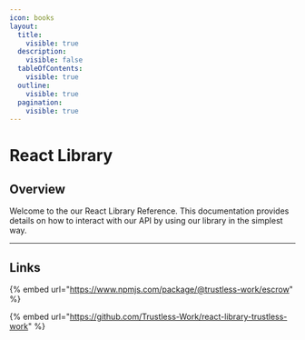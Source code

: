 ```yaml
---
icon: books
layout:
  title:
    visible: true
  description:
    visible: false
  tableOfContents:
    visible: true
  outline:
    visible: true
  pagination:
    visible: true
---
```


# React Library

## Overview

Welcome to the our React Library Reference. This documentation provides details on how to interact with our API by using our library in the simplest way.

***

## Links

{% embed url="https://www.npmjs.com/package/@trustless-work/escrow" %}

{% embed url="https://github.com/Trustless-Work/react-library-trustless-work" %}
